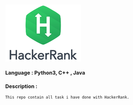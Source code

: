 ![](https://github.com/RohanFarooqui/Hacker-Rank/blob/master/hackerrank_logo.png)

### **Language** : Python3, C++ , Java

### **Description** :
    This repo contain all task i have done with HackerRank.
